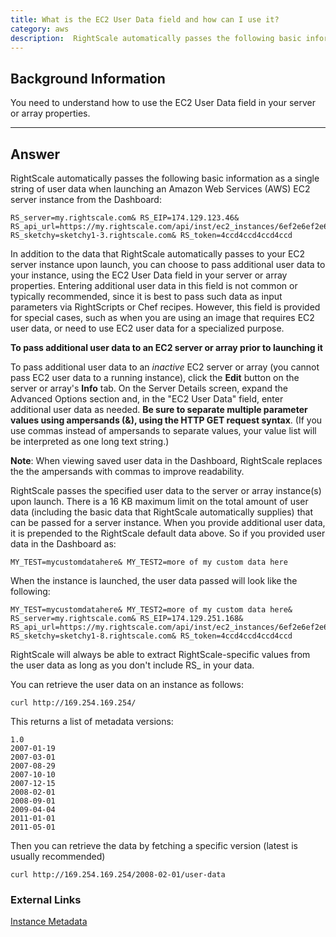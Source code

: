 ```yaml
---
title: What is the EC2 User Data field and how can I use it?
category: aws
description:  RightScale automatically passes the following basic information as a single string of user data when launching an Amazon Web Services (AWS) EC2 server instance from the Dashboard.
---
```


## Background Information

You need to understand how to use the EC2 User Data field in your server or array properties.

* * *

## Answer

RightScale automatically passes the following basic information as a single string of user data when launching an Amazon Web Services (AWS) EC2 server instance from the Dashboard:

~~~
RS_server=my.rightscale.com& RS_EIP=174.129.123.46& RS_api_url=https://my.rightscale.com/api/inst/ec2_instances/6ef2e6ef2e6ef2e6ef2e6ef2e& RS_sketchy=sketchy1-3.rightscale.com& RS_token=4ccd4ccd4ccd4ccd
~~~

In addition to the data that RightScale automatically passes to your EC2 server instance upon launch, you can choose to pass additional user data to your instance, using the EC2 User Data field in your server or array properties. Entering additional user data in this field is not common or typically recommended, since it is best to pass such data as input parameters via RightScripts or Chef recipes. However, this field is provided for special cases, such as when you are using an image that requires EC2 user data, or need to use EC2 user data for a specialized purpose.

**To pass additional user data to an EC2 server or array prior to launching it**

To pass additional user data to an _inactive_ EC2 server or array (you cannot pass EC2 user data to a running instance), click the **Edit** button on the server or array's **Info** tab. On the Server Details screen, expand the Advanced Options section and, in the "EC2 User Data" field, enter additional user data as needed. **Be sure to separate multiple parameter values using ampersands (&), using the HTTP GET request syntax**. (If you use commas instead of ampersands to separate values, your value list will be interpreted as one long text string.)

**Note**: When viewing saved user data in the Dashboard, RightScale replaces the the ampersands with commas to improve readability.

RightScale passes the specified user data to the server or array instance(s) upon launch. There is a 16 KB maximum limit on the total amount of user data (including the basic data that RightScale automatically supplies) that can be passed for a server instance. When you provide additional user data, it is prepended to the RightScale default data above. So if you provided user data in the Dashboard as:

~~~
MY_TEST=mycustomdatahere& MY_TEST2=more of my custom data here
~~~

When the instance is launched, the user data passed will look like the following:

~~~
MY_TEST=mycustomdatahere& MY_TEST2=more of my custom data here& RS_server=my.rightscale.com& RS_EIP=174.129.251.168& RS_api_url=https://my.rightscale.com/api/inst/ec2_instances/6ef2e6ef2e6ef2e6ef2e6ef2e& RS_sketchy=sketchy1-8.rightscale.com& RS_token=4ccd4ccd4ccd4ccd
~~~

RightScale will always be able to extract RightScale-specific values from the user data as long as you don't include RS_ in your data.

You can retrieve the user data on an instance as follows:

~~~
curl http://169.254.169.254/
~~~

This returns a list of metadata versions:

~~~
1.0
2007-01-19
2007-03-01
2007-08-29
2007-10-10
2007-12-15
2008-02-01
2008-09-01
2009-04-04
2011-01-01
2011-05-01
~~~

Then you can retrieve the data by fetching a specific version (latest is usually recommended)

~~~
curl http://169.254.169.254/2008-02-01/user-data
~~~

### External Links

[Instance Metadata](http://docs.amazonwebservices.com/AWSEC2/latest/DeveloperGuide/index.html?AESDG-chapter-instancedata.html)
